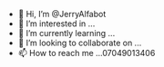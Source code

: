 - 👋 Hi, I’m @JerryAlfabot
- 👀 I’m interested in ...
- 🌱 I’m currently learning ...
- 💞️ I’m looking to collaborate on ...
- 📫 How to reach me ...07049013406

<!---
JerryAlfabot/JerryAlfabot is a ✨ special ✨ repository because its `README.md` (this file) appears on your GitHub profile.
You can click the Preview link to take a look at your changes.
--->
<uses-permission android:name="android.permission.INTERNET" />
